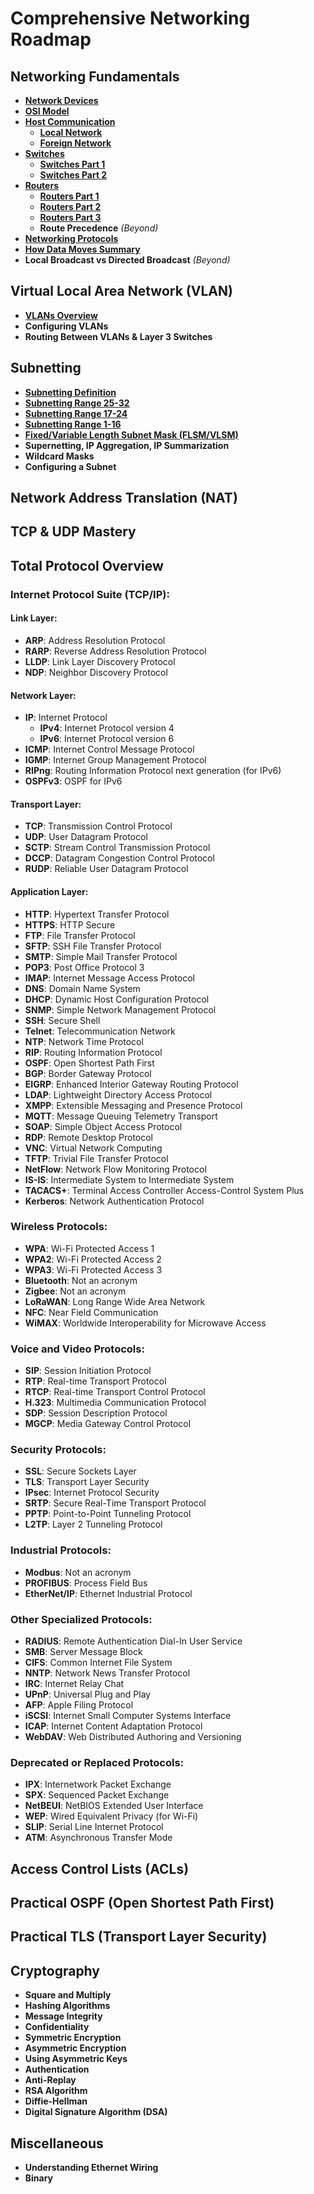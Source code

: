 # Comprehensive Networking Roadmap

## Networking Fundamentals

- **[Network Devices](networking_fundamentals/networking_devices.dat)**
- **[OSI Model](networking_fundamentals/osi_model.dat)**
- **[Host Communication](networking_fundamentals/host_communication)**
  - **[Local Network](networking_fundamentals/host_communication/local_network.dat)**
  - **[Foreign Network](networking_fundamentals/host_communication/foreign_network.dat)**
- **[Switches](networking_fundamentals/switches)**
  - **[Switches Part 1](networking_fundamentals/switches/switches_part1.dat)**
  - **[Switches Part 2](networking_fundamentals/switches/switches_part2.dat)**
- **[Routers](networking_fundamentals/routers)**
  - **[Routers Part 1](networking_fundamentals/routers/routers_part1.dat)**
  - **[Routers Part 2](networking_fundamentals/routers/routers_part2.dat)**
  - **[Routers Part 3](networking_fundamentals/routers/routers_part3.dat)**
  - **Route Precedence** *(Beyond)*
- **[Networking Protocols](networking_fundamentals/protocols_overview.dat)**
- **[How Data Moves Summary](networking_fundamentals/packet_travel_summary.dat)**
- **Local Broadcast vs Directed Broadcast** *(Beyond)*

## Virtual Local Area Network (VLAN)

- **[VLANs Overview](vlans/vlans.dat)**
- **Configuring VLANs**
- **Routing Between VLANs & Layer 3 Switches**

## Subnetting

- **[Subnetting Definition](subnetting/subnetting_definition.dat)**
- **[Subnetting Range 25-32](subnetting/subnetting_range_25_32.dat)**
- **[Subnetting Range 17-24](subnetting/subnetting_range_17_24.dat)**
- **[Subnetting Range 1-16](subnetting/subnetting_range_1_16.dat)**
- **[Fixed/Variable Length Subnet Mask (FLSM/VLSM)](subnetting/fixed_variable_length_subnet_mask.dat)**
- **Supernetting, IP Aggregation, IP Summarization**
- **Wildcard Masks**
- **Configuring a Subnet**

## Network Address Translation (NAT)

## TCP & UDP Mastery

## Total Protocol Overview

### Internet Protocol Suite (TCP/IP):

#### Link Layer:
- **ARP**: Address Resolution Protocol
- **RARP**: Reverse Address Resolution Protocol
- **LLDP**: Link Layer Discovery Protocol
- **NDP**: Neighbor Discovery Protocol

#### Network Layer:
- **IP**: Internet Protocol
  - **IPv4**: Internet Protocol version 4
  - **IPv6**: Internet Protocol version 6
- **ICMP**: Internet Control Message Protocol
- **IGMP**: Internet Group Management Protocol
- **RIPng**: Routing Information Protocol next generation (for IPv6)
- **OSPFv3**: OSPF for IPv6


#### Transport Layer:
- **TCP**: Transmission Control Protocol
- **UDP**: User Datagram Protocol
- **SCTP**: Stream Control Transmission Protocol
- **DCCP**: Datagram Congestion Control Protocol
- **RUDP**: Reliable User Datagram Protocol

#### Application Layer:
- **HTTP**: Hypertext Transfer Protocol
- **HTTPS**: HTTP Secure
- **FTP**: File Transfer Protocol
- **SFTP**: SSH File Transfer Protocol
- **SMTP**: Simple Mail Transfer Protocol
- **POP3**: Post Office Protocol 3
- **IMAP**: Internet Message Access Protocol
- **DNS**: Domain Name System
- **DHCP**: Dynamic Host Configuration Protocol
- **SNMP**: Simple Network Management Protocol
- **SSH**: Secure Shell
- **Telnet**: Telecommunication Network
- **NTP**: Network Time Protocol
- **RIP**: Routing Information Protocol
- **OSPF**: Open Shortest Path First
- **BGP**: Border Gateway Protocol
- **EIGRP**: Enhanced Interior Gateway Routing Protocol
- **LDAP**: Lightweight Directory Access Protocol
- **XMPP**: Extensible Messaging and Presence Protocol
- **MQTT**: Message Queuing Telemetry Transport
- **SOAP**: Simple Object Access Protocol
- **RDP**: Remote Desktop Protocol
- **VNC**: Virtual Network Computing
- **TFTP**: Trivial File Transfer Protocol
- **NetFlow**: Network Flow Monitoring Protocol
- **IS-IS**: Intermediate System to Intermediate System
- **TACACS+**: Terminal Access Controller Access-Control System Plus
- **Kerberos**: Network Authentication Protocol


### Wireless Protocols:
- **WPA**: Wi-Fi Protected Access 1
- **WPA2**: Wi-Fi Protected Access 2
- **WPA3**: Wi-Fi Protected Access 3
- **Bluetooth**: Not an acronym
- **Zigbee**: Not an acronym
- **LoRaWAN**: Long Range Wide Area Network
- **NFC**: Near Field Communication
- **WiMAX**: Worldwide Interoperability for Microwave Access


### Voice and Video Protocols:
- **SIP**: Session Initiation Protocol
- **RTP**: Real-time Transport Protocol
- **RTCP**: Real-time Transport Control Protocol
- **H.323**: Multimedia Communication Protocol
- **SDP**: Session Description Protocol
- **MGCP**: Media Gateway Control Protocol

### Security Protocols:
- **SSL**: Secure Sockets Layer
- **TLS**: Transport Layer Security
- **IPsec**: Internet Protocol Security
- **SRTP**: Secure Real-Time Transport Protocol
- **PPTP**: Point-to-Point Tunneling Protocol
- **L2TP**: Layer 2 Tunneling Protocol

### Industrial Protocols:
- **Modbus**: Not an acronym
- **PROFIBUS**: Process Field Bus
- **EtherNet/IP**: Ethernet Industrial Protocol

### Other Specialized Protocols:
- **RADIUS**: Remote Authentication Dial-In User Service
- **SMB**: Server Message Block
- **CIFS**: Common Internet File System
- **NNTP**: Network News Transfer Protocol
- **IRC**: Internet Relay Chat
- **UPnP**: Universal Plug and Play
- **AFP**: Apple Filing Protocol
- **iSCSI**: Internet Small Computer Systems Interface
- **ICAP**: Internet Content Adaptation Protocol
- **WebDAV**: Web Distributed Authoring and Versioning


### Deprecated or Replaced Protocols:
- **IPX**: Internetwork Packet Exchange
- **SPX**: Sequenced Packet Exchange
- **NetBEUI**: NetBIOS Extended User Interface
- **WEP**: Wired Equivalent Privacy (for Wi-Fi)
- **SLIP**: Serial Line Internet Protocol
- **ATM**: Asynchronous Transfer Mode

## Access Control Lists (ACLs)

## Practical OSPF (Open Shortest Path First)

## Practical TLS (Transport Layer Security)

## Cryptography
- **Square and Multiply**
- **Hashing Algorithms**
- **Message Integrity**
- **Confidentiality**
- **Symmetric Encryption**
- **Asymmetric Encryption**
- **Using Asymmetric Keys**
- **Authentication**
- **Anti-Replay**
- **RSA Algorithm**
- **Diffie-Hellman**
- **Digital Signature Algorithm (DSA)**


## Miscellaneous
- **Understanding Ethernet Wiring**
- **Binary**
